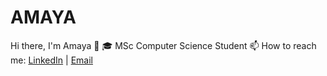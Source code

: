 # AMAYA
Hi there, I'm Amaya  👋 
🎓 MSc Computer Science Student 
📫 How to reach me: [LinkedIn](https://linkedin.com/in/yourprofile) | [Email](mailto:amayamohan033@gmail.com)  
